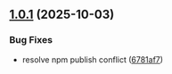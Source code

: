 ## [1.0.1](https://github.com/Cefo14/rumora/compare/v1.0.0...v1.0.1) (2025-10-03)


### Bug Fixes

* resolve npm publish conflict ([6781af7](https://github.com/Cefo14/rumora/commit/6781af7749db34edf6cd20cb8cb83793ed73dc15))
